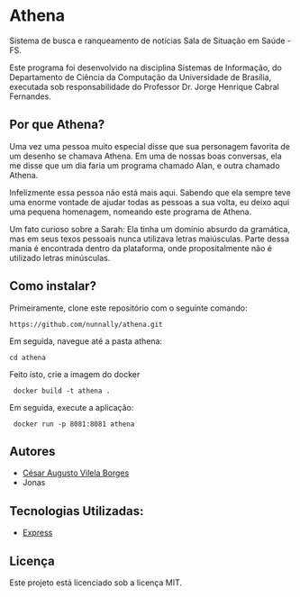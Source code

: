 # Athena

Sistema de busca e ranqueamento de notícias Sala de Situação em Saúde - FS.

Este programa foi desenvolvido na disciplina Sistemas de Informação, do Departamento de Ciência da Computação da Universidade de Brasília, executada sob responsabilidade do Professor Dr. Jorge Henrique Cabral Fernandes.


## Por que Athena?
Uma vez uma pessoa muito especial disse que sua personagem favorita de um desenho se chamava Athena. Em uma de nossas boas conversas, 
ela me disse que um dia faria um programa chamado Alan, e outra chamado Athena.

Infelizmente essa pessoa não está mais aqui. Sabendo que ela sempre teve uma enorme vontade de ajudar todas as pessoas a sua volta, eu deixo aqui uma pequena homenagem, nomeando este programa de Athena.

Um fato curioso sobre a Sarah: Ela tinha um domínio absurdo da gramática, mas em seus texos pessoais nunca utilizava letras maiúsculas. Parte dessa mania é encontrada dentro da plataforma, onde propositalmente não é utilizado letras minúsculas.


## Como instalar?

Primeiramente, clone este repositório com o seguinte comando:

```
https://github.com/nunnally/athena.git
```

Em seguida, navegue até a pasta athena:

```
cd athena
```

Feito isto, crie a imagem do docker
```
 docker build -t athena .
```

Em seguida, execute a aplicação:

```
 docker run -p 8081:8081 athena

```



## Autores

* [César Augusto Vilela Borges](https://github.com/nunnally)
* Jonas



## Tecnologias Utilizadas:

* [Express](https://expressjs.com/pt-br/)


## Licença

Este projeto está licenciado sob a licença MIT.

